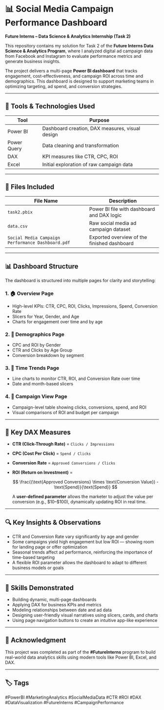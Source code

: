 # 📊 Social Media Campaign Performance Dashboard

**Future Interns – Data Science & Analytics Internship (Task 2)**

This repository contains my solution for Task 2 of the **Future Interns Data Science & Analytics Program**, where I analyzed digital ad campaign data from Facebook and Instagram to evaluate performance metrics and generate business insights.

The project delivers a multi-page **Power BI dashboard** that tracks engagement, cost-effectiveness, and campaign ROI across time and demographics. This dashboard is designed to support marketing teams in optimizing targeting, ad spend, and conversion strategies.

---

## 🧰 Tools & Technologies Used

| Tool        | Purpose                                         |
| ----------- | ----------------------------------------------- |
| Power BI    | Dashboard creation, DAX measures, visual design |
| Power Query | Data cleaning and transformation                |
| DAX         | KPI measures like CTR, CPC, ROI                 |
| Excel       | Initial exploration of raw campaign data        |

---

## 📁 Files Included

| File Name                                         | Description                                 |
| ------------------------------------------------- | ------------------------------------------- |
| `task2.pbix`                                      | Power BI file with dashboard and DAX logic  |
| `data.csv`                                        | Raw social media ad campaign dataset        |
| `Social Media Campaign Performance Dashboard.pdf` | Exported overview of the finished dashboard |

---

## 📊 Dashboard Structure

The dashboard is structured into multiple pages for clarity and storytelling:

### 1. 🏠 Overview Page

* High-level KPIs: CTR, CPC, ROI, Clicks, Impressions, Spend, Conversion Rate
* Slicers for Year, Gender, and Age
* Charts for engagement over time and by age

### 2. 👥 Demographics Page

* CPC and ROI by Gender
* CTR and Clicks by Age Group
* Conversion breakdown by segment

### 3. 📆 Time Trends Page

* Line charts to monitor CTR, ROI, and Conversion Rate over time
* Date and month-based slicers

### 4. 📂 Campaign View Page

* Campaign-level table showing clicks, conversions, spend, and ROI
* Visual comparisons of ROI and budget per campaign

---

## 📐 Key DAX Measures

* **CTR (Click-Through Rate)** = `Clicks / Impressions`
* **CPC (Cost Per Click)** = `Spend / Clicks`
* **Conversion Rate** = `Approved Conversions / Clicks`
* **ROI (Return on Investment)** =

  $$
  \frac{(\text{Approved Conversions} \times \text{Conversion Value}) - \text{Spend}}{\text{Spend}}
  $$

  A **user-defined parameter** allows the marketer to adjust the value per conversion (e.g., \$10–\$100), dynamically updating ROI in real time.

---

## 🔍 Key Insights & Observations

* CTR and Conversion Rate vary significantly by age and gender
* Some campaigns yield high engagement but low ROI — showing room for landing page or offer optimization
* Seasonal trends affect ad performance, reinforcing the importance of time-based targeting
* A flexible ROI parameter allows the dashboard to adapt to different business models or goals

---

## 🎯 Skills Demonstrated

* Building dynamic, multi-page dashboards
* Applying DAX for business KPIs and metrics
* Modeling relationships between date and ad data
* Designing user-friendly visual narratives using slicers, cards, and charts
* Using page navigation buttons to create an intuitive app-like experience

---

## 🙌 Acknowledgment

This project was completed as part of the **#FutureInterns** program to build real-world data analytics skills using modern tools like Power BI, Excel, and DAX.

---

## 🏷️ Tags

\#PowerBI #MarketingAnalytics #SocialMediaData #CTR #ROI #DAX #DataVisualization #FutureInterns #CampaignPerformance

